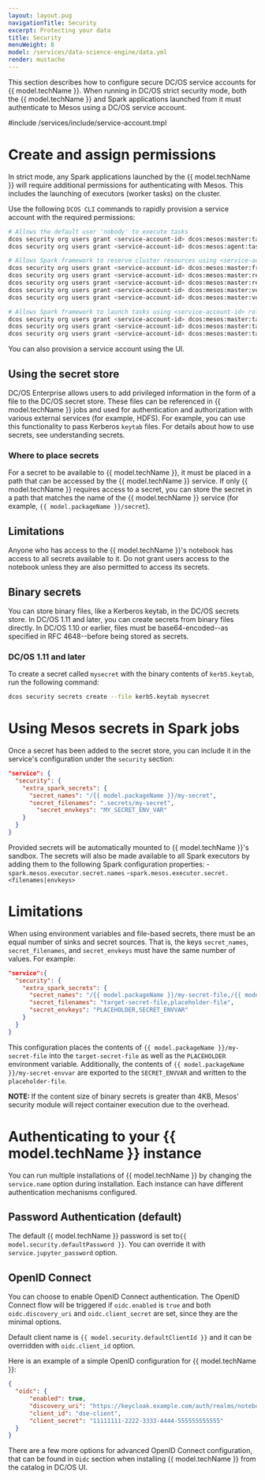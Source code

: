 ```yaml
---
layout: layout.pug
navigationTitle: Security
excerpt: Protecting your data
title: Security
menuWeight: 8
model: /services/data-science-engine/data.yml
render: mustache
---
```

This section describes how to configure secure DC/OS service accounts for {{ model.techName }}.
When running in DC/OS strict security mode, both the {{ model.techName }} and Spark applications launched from it must authenticate to Mesos using a DC/OS service account.

#include /services/include/service-account.tmpl

# Create and assign permissions
In strict mode, any Spark applications launched by the {{ model.techName }} will require additional permissions for authenticating with Mesos. This includes the launching of executors (worker tasks) on the cluster.

Use the following `DCOS CLI` commands to rapidly provision a service account with the required permissions:

```bash
# Allows the default user 'nobody' to execute tasks
dcos security org users grant <service-account-id> dcos:mesos:master:task:user:nobody create
dcos security org users grant <service-account-id> dcos:mesos:agent:task:user:nobody create

# Allows Spark framework to reserve cluster resources using <service-account-id> role and principal
dcos security org users grant <service-account-id> dcos:mesos:master:framework:role:<service-account-id> create
dcos security org users grant <service-account-id> dcos:mesos:master:reservation:role:<service-account-id> create
dcos security org users grant <service-account-id> dcos:mesos:master:reservation:principal:<service-account-id> delete
dcos security org users grant <service-account-id> dcos:mesos:master:volume:role:<service-account-id> create
dcos security org users grant <service-account-id> dcos:mesos:master:volume:principal:<service-account-id> delete

# Allows Spark framework to launch tasks using <service-account-id> role and principal
dcos security org users grant <service-account-id> dcos:mesos:master:task:role:<service-account-id> create
dcos security org users grant <service-account-id> dcos:mesos:master:task:principal:<service-account-id> create
dcos security org users grant <service-account-id> dcos:mesos:master:task:app_id:/{{ model.serviceName }} create
```
    
You can also provision a service account using the UI.

## Using the secret store

DC/OS Enterprise allows users to add privileged information in the form of a file to the DC/OS secret store. These files can be referenced in {{ model.techName }} jobs and used for authentication and authorization with various external services (for example, HDFS). For example, you can use this functionality to pass Kerberos `keytab` files. For details about how to use secrets, see understanding secrets.

### Where to place secrets

For a secret to be available to {{ model.techName }}, it must be placed in a path
that can be accessed by the {{ model.techName }} service. If only {{ model.techName }} requires access to a secret, you can store the secret in a path that matches the name of the {{ model.techName }} service (for example, `{{ model.packageName }}/secret`).  

## Limitations

Anyone who has access to the {{ model.techName }}'s notebook has access to all secrets available to it. Do not grant users access to the notebook unless they are also permitted to access its secrets.

## Binary secrets

You can store binary files, like a Kerberos keytab, in the DC/OS secrets store. In DC/OS 1.11 and later, you can create secrets from binary files directly. In DC/OS 1.10 or earlier, files must be base64-encoded--as specified in RFC 4648--before being stored as secrets.

### DC/OS 1.11 and later
To create a secret called `mysecret` with the binary contents of `kerb5.keytab`, run the following command:

```bash
dcos security secrets create --file kerb5.keytab mysecret
```

# Using Mesos secrets in Spark jobs

Once a secret has been added to the secret store, you can include it in the service's configuration under the `security` section:

```json
"service": {
  "security": {
    "extra_spark_secrets": {
      "secret_names": "/{{ model.packageName }}/my-secret",
      "secret_filenames": ".secrets/my-secret",
	    "secret_envkeys": "MY_SECRET_ENV_VAR"
    }
  }
}
```

Provided secrets will be automatically mounted to {{ model.techName }}'s sandbox. The secrets will also be made available to all Spark executors by adding them to the following Spark configuration properties:
-`spark.mesos.executor.secret.names`
-`spark.mesos.executor.secret.<filenames|envkeys>`

# Limitations

When using environment variables and file-based secrets,  there must be an equal number of sinks and secret sources. That is, the keys `secret_names`, `secret_filenames`, and `secret_envkeys` must have the same number of values. For example:

```json
"service":{
  "security": {
    "extra_spark_secrets": {
      "secret_names": "/{{ model.packageName }}/my-secret-file,/{{ model.packageName }}/my-secret-envvar",
      "secret_filenames": "target-secret-file,placeholder-file",
      "secret_envkeys": "PLACEHOLDER,SECRET_ENVVAR"
    }
  }
}
```

This configuration places the contents of `{{ model.packageName }}/my-secret-file` into the `target-secret-file` as well as the `PLACEHOLDER` environment variable. Additionally, the contents of `{{ model.packageName }}/my-secret-envvar` are exported to the `SECRET_ENVVAR` and written to the `placeholder-file`.

<p class="message--note"><strong>NOTE: </strong> If the content size of binary secrets is greater than 4KB, Mesos' security module will reject container execution due to the overhead.


# Authenticating to your {{ model.techName }} instance

You can run multiple installations of {{ model.techName }} by changing the `service.name` option during installation.
Each instance can have different authentication mechanisms configured.

## Password Authentication (default)

The default {{ model.techName }} password is set to`{{ model.security.defaultPassword }}`. You can override it with `service.jupyter_password` option.

## OpenID Connect 

You can choose to enable OpenID Connect authentication. The OpenID Connect flow will be triggered if `oidc.enabled` is
`true` and both `oidc.discovery_uri` and `oidc.client_secret` are set, since they are the minimal options.

Default client name is `{{ model.security.defaultClientId }}` and it can be overridden with `oidc.client_id` option.

Here is an example of a simple OpenID configuration for {{ model.techName }}:

```json
{
  "oidc": {
      "enabled": true,
      "discovery_uri": "https://keycloak.example.com/auth/realms/notebook/.well-known/openid-configuration",
      "client_id": "dse-client",
      "client_secret": "11111111-2222-3333-4444-555555555555"
  }
}
```

There are a few more options for advanced OpenID Connect configuration, that can be found in `Oidc` section when
installing {{ model.techName }} from the catalog in DC/OS UI. 

 


[11]: https://docs.mesosphere.com/latest/overview/architecture/components/
[12]: http://docs.oracle.com/javase/8/docs/technotes/tools/unix/keytool.html
[13]: https://docs.mesosphere.com/latest/security/ent/#spaces-for-secrets
[14]: https://docs.mesosphere.com/latest/security/ent/secrets/
